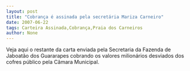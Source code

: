 ```yaml
---
layout: post
title: "Cobrança é assinada pela secretária Mariza Carneiro"
date: 2007-06-22
tags: Carteira Assinada,Cobrança,Praia dos Carneiros
author: None
---
```

Veja aqui o restante da carta enviada pela Secretaria da Fazenda de Jaboat&atilde;o dos Guararapes cobrando os valores milion&aacute;rios desviados dos cofres p&uacute;blico pela C&acirc;mara Municipal. 